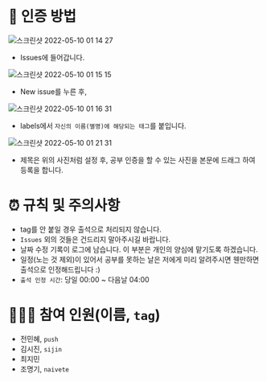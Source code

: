 # 🔔 인증 방법
![스크린샷 2022-05-10 01 14 27](https://user-images.githubusercontent.com/63302432/167452669-9f3e6678-ad28-4292-b674-5fddd6fefd0f.png)
- Issues에 들어갑니다.

![스크린샷 2022-05-10 01 15 15](https://user-images.githubusercontent.com/63302432/167452802-7bc7e598-38c0-415b-a69b-f08b51a81ebe.png)
- New issue를 누른 후, 

![스크린샷 2022-05-10 01 16 31](https://user-images.githubusercontent.com/63302432/167453048-b0cc5aa6-c40a-4c96-90d3-ee8a3826c443.png)
- labels에서 `자신의 이름(별명)에 해당되는 태그`를 붙입니다.

![스크린샷 2022-05-10 01 21 31](https://user-images.githubusercontent.com/63302432/167453988-115ad0f0-6bdd-4ee7-81d1-1035e15de1dc.png)
- 제목은 위의 사진처럼 설정 후, 공부 인증을 할 수 있는 사진을 본문에 드래그 하여 등록을 합니다.


# ⏰ 규칙 및 주의사항
- tag를 안 붙일 경우 출석으로 처리되지 않습니다.
- `Issues` 외의 것들은 건드리지 말아주시길 바랍니다.
- 날짜 수정 기록이 로그에 남습니다. 이 부분은 개인의 양심에 맡기도록 하겠습니다.
- 일정(노는 것 제외)이 있어서 공부를 못하는 날은 저에게 미리 알려주시면 웬만하면 출석으로 인정해드립니다 :)
- `출석 인정 시간`: 당일 00:00 ~ 다음날 04:00

# 👥👤👥 참여 인원(이름, `tag`)
- 전민혜, `push`
- 김시진, `sijin`
- 최지민
- 조명기, `naivete`
